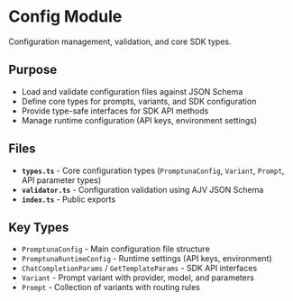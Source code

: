 # Config Module

Configuration management, validation, and core SDK types.

## Purpose

- Load and validate configuration files against JSON Schema
- Define core types for prompts, variants, and SDK configuration
- Provide type-safe interfaces for SDK API methods
- Manage runtime configuration (API keys, environment settings)

## Files

- **`types.ts`** - Core configuration types (`PromptunaConfig`, `Variant`, `Prompt`, API parameter types)
- **`validator.ts`** - Configuration validation using AJV JSON Schema
- **`index.ts`** - Public exports

## Key Types

- `PromptunaConfig` - Main configuration file structure
- `PromptunaRuntimeConfig` - Runtime settings (API keys, environment)
- `ChatCompletionParams` / `GetTemplateParams` - SDK API interfaces
- `Variant` - Prompt variant with provider, model, and parameters
- `Prompt` - Collection of variants with routing rules